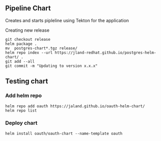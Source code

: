 ## Pipeline Chart
Creates and starts pipleline using Tekton for the application  


Creating new release

```
git checkout release
helm package .
mv  postgres-chart*.tgz release/
helm repo index --url https://jland-redhat.github.io/postgres-helm-chart/ .
git add --all
git commit -m "Updating to version x.x.x"
```


## Testing chart

### Add helm repo
```
helm repo add oauth https://jaland.github.io/oauth-helm-chart/
helm repo list
```

### Deploy chart
```
helm install oauth/oauth-chart --name-template oauth
```